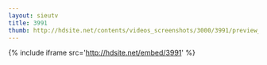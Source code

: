 ```yaml
---
layout: sieutv
title: 3991
thumb: http://hdsite.net/contents/videos_screenshots/3000/3991/preview_360p.mp4.jpg
---
```

{% include iframe src='http://hdsite.net/embed/3991' %}
 
